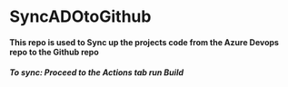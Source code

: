 # SyncADOtoGithub
#### This repo is used to Sync up the projects code from the Azure Devops repo to the Github repo
##### To sync: Proceed to the Actions tab run Build 
            
